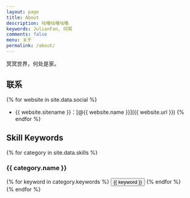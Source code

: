 ```yaml
---
layout: page
title: About
description: 咕噜咕噜咕噜
keywords: JulianFan, 何冥
comments: false
menu: 关于
permalink: /about/
---
```


冥冥世界，何处是家。

## 联系

{% for website in site.data.social %}
* {{ website.sitename }}：[@{{ website.name }}]({{ website.url }})
{% endfor %}

## Skill Keywords

{% for category in site.data.skills %}
### {{ category.name }}
<div class="btn-inline">
{% for keyword in category.keywords %}
<button class="btn btn-outline" type="button">{{ keyword }}</button>
{% endfor %}
</div>
{% endfor %}
